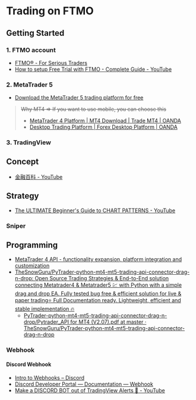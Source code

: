 # Trading on FTMO

## Getting Started

### 1. FTMO account

* [FTMO® - For Serious Traders](https://ftmo.com/en/)
* [How to setup Free Trial with FTMO - Complete Guide - YouTube](https://www.youtube.com/watch?v=Hqy42ZMpaM0)

### 2. MetaTrader 5

* [Download the MetaTrader 5 trading platform for free](https://www.metatrader5.com/en/download)

> ~~Why MT4 => If you want to use mobile, you can choose this~~
>
> * [MetaTrader 4 Platform | MT4 Download | Trade MT4 | OANDA](https://www.oanda.com/sg-en/trading/platforms/metatrader-4/)
> * [Desktop Trading Platform | Forex Desktop Platform | OANDA](https://www.oanda.com/sg-en/trading/platforms/oanda-trade-desktop/)

### 3. TradingView

## Concept

* [金融百科 - YouTube](https://www.youtube.com/playlist?list=PLC4igOlk_m2kYEubKnmFwMezfsY-6GBhT)


## Strategy

* [The ULTIMATE Beginner's Guide to CHART PATTERNS - YouTube](https://www.youtube.com/watch?v=OiXEpjO7rOs)

### Sniper

## Programming

* [MetaTrader 4 API - functionality expansion, platform integration and customization](https://www.metatrader4.com/en/brokers/api)
* [TheSnowGuru/PyTrader-python-mt4-mt5-trading-api-connector-drag-n-drop: Open Source Trading Strategies & End-to-End solution connecting Metatrader4 & Metatrader5 💹 with Python with a simple drag and drop EA. Fully tested bug free & efficient solution for live & paper trading⭐ Full Documentation ready. Lightweight, efficient and stable implementation 🔥](https://github.com/TheSnowGuru/PyTrader-python-mt4-mt5-trading-api-connector-drag-n-drop)
  * [PyTrader-python-mt4-mt5-trading-api-connector-drag-n-drop/Pytrader_API for MT4 (V2.07).pdf at master · TheSnowGuru/PyTrader-python-mt4-mt5-trading-api-connector-drag-n-drop](https://github.com/TheSnowGuru/PyTrader-python-mt4-mt5-trading-api-connector-drag-n-drop/blob/master/Pytrader_API%20for%20MT4%20(V2.07).pdf)

### Webhook

#### Discord Webhook

* [Intro to Webhooks – Discord](https://support.discord.com/hc/en-us/articles/228383668-Intro-to-Webhooks)
* [Discord Developer Portal — Documentation — Webhook](https://discord.com/developers/docs/resources/webhook)
* [Make a DISCORD BOT out of TradingView Alerts 🤖 - YouTube](https://www.youtube.com/watch?v=uWIu9Zw9fJU&t=206s)
